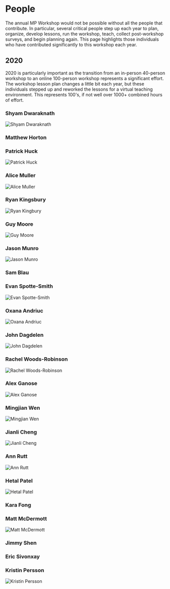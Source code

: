 # People

The annual MP Workshop would not be possible without all the people that contribute. In particular, several critical people step up each year to plan, organize, develop lessons, run the workshop, teach, collect post-workshop surveys, and begin planning again. This page highlights those individuals who have contributed significantly to this workshop each year.

## 2020

2020 is particularly important as the transition from an in-person 40-person workshop to an online 100-person workshop represents a significant effort. The workshop lesson plan changes a little bit each year, but these individuals stepped up and reworked the lessons for a virtual teaching environment. This represents 100's, if not well over 1000+ combined hours of effort.

### Shyam Dwaraknath
![Shyam Dwaraknath](/people/sdwaraknath.png#person)

### Matthew Horton

### Patrick Huck
![Patrick Huck](/people/phuck.jpg#person)

### Alice Muller
![Alice Muller](/people/amuller.jpg#person)

### Ryan Kingsbury
![Ryan Kingbury](/people/rkingsbury.jpg#person)

### Guy Moore
![Guy Moore](/people/gmoore.jpg#person)

### Jason Munro
![Jason Munro](/people/jmunro.jpg#person)

### Sam Blau

### Evan Spotte-Smith
![Evan Spotte-Smith](/people/espottesmith.jpg#person)

### Oxana Andriuc
![Oxana Andriuc](/people/oandriuc.jpg#person)

### John Dagdelen
![John Dagdelen](/people/jdag.jpg#person)

### Rachel Woods-Robinson
![Rachel Woods-Robinson](/people/rwr.jpg#person)

### Alex Ganose
![Alex Ganose](/people/aganose.jpg#person)

### Mingjian Wen
![Mingjian Wen](/people/mwen.jpeg#person)

### Jianli Cheng
![Jianli Cheng](/people/jcheng.png#person)

### Ann Rutt
![Ann Rutt](/people/arutt.jpg#person)

### Hetal Patel
![Hetal Patel](/people/hpatel.jpg#person)

### Kara Fong

### Matt McDermott
![Matt McDermott](/people/mmcdermott.jpg#person)

### Jimmy Shen

### Eric Sivonxay

### Kristin Persson
![Kristin Persson](/people/kpersson.jpg#person)

